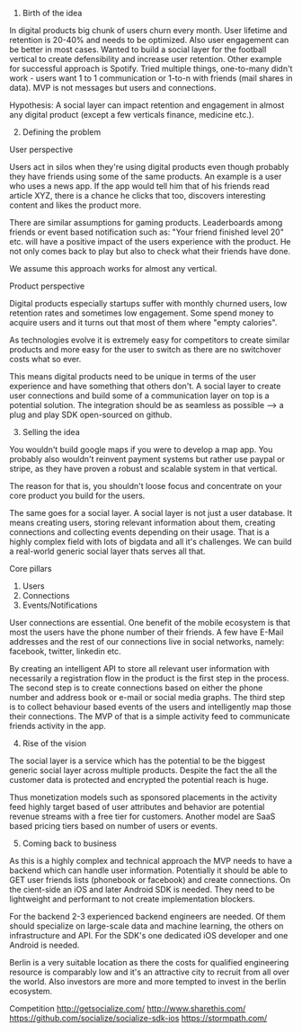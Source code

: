 1. Birth of the idea

In digital products big chunk of users churn every month.
User lifetime and retention is 20-40% and needs to be optimized. Also user engagement can be better in most cases.
Wanted to build a social layer for the football vertical to create defensibility and increase user retention. Other example for successful approach is Spotify.
Tried multiple things, one-to-many didn't work - users want 1 to 1 communication or 1-to-n with friends (mail shares in data).
MVP is not messages but users and connections.

Hypothesis:
A social layer can impact retention and engagement in almost any digital product (except a few verticals finance, medicine etc.).

2. Defining the problem

User perspective

Users act in silos when they're using digital products even though probably they have friends using some of the same products. An example is a user who uses a news app. If the app would tell him that of his friends read article XYZ, there is a chance he clicks that too, discovers interesting content and likes the product more.

There are similar assumptions for gaming products. Leaderboards among friends or event based notification such as: "Your friend finished level 20" etc. will have a positive impact of the users experience with the product. He not only comes back to play but also to check what their friends have done.

We assume this approach works for almost any vertical.

Product perspective

Digital products especially startups suffer with monthly churned users, low retention rates and sometimes low engagement. Some spend money to acquire users and it turns out that most of them where "empty calories".

As technologies evolve it is extremely easy for competitors to create similar products and more easy for the user to switch as there are no switchover costs what so ever.

This means digital products need to be unique in terms of the user experience and have something that others don't. A social layer to create user connections and build some of a communication layer on top is a potential solution. The integration should be as seamless as possible --> a plug and play SDK open-sourced on github.

3. Selling the idea

You wouldn't build google maps if you were to develop a map app. You probably also wouldn't reinvent payment systems but rather use paypal or stripe, as they have proven a robust and scalable system in that vertical.

The reason for that is, you shouldn't loose focus and concentrate on your core product you build for the users.

The same goes for a social layer. A social layer is not just a user database. It means creating users, storing relevant information about them, creating connections and collecting events depending on their usage. That is a highly complex field with lots of bigdata and all it's challenges. We can build a real-world generic social layer thats serves all that.

Core pillars

1. Users
2. Connections
3. Events/Notifications

User connections are essential. One benefit of the mobile ecosystem is that most the users have the phone number of their friends. A few have E-Mail addresses and the rest of our connections live in social networks, namely: facebook, twitter, linkedin etc.

By creating an intelligent API to store all relevant user information with necessarily a registration flow in the product is the first step in the process.
The second step is to create connections based on either the phone number and address book or e-mail or social media graphs.
The third step is to collect behaviour based events of the users and intelligently map those their connections. The MVP of that is a simple activity feed to communicate friends activity in the app.

4. Rise of the vision

The social layer is a service which has the potential to be the biggest generic social layer across  multiple products. Despite the fact the all the customer data is protected and encrypted the potential reach is huge.

Thus monetization models such as sponsored placements in the activity feed highly target based of user attributes and behavior are potential revenue streams with a free tier for customers. Another model are SaaS based pricing tiers based on number of users or events.

5. Coming back to business

As this is a highly complex and technical approach the MVP needs to have a backend which can handle user information. Potentially it should be able to GET user friends lists (phonebook or facebook) and create connections. On the cient-side an iOS and later Android SDK is needed. They need to be lightweight and performant to not create implementation blockers.

For the backend 2-3 experienced backend engineers are needed. Of them should specialize on large-scale data and machine learning, the others on infrastructure and API. For the SDK's one dedicated iOS developer and one Android is needed.

Berlin is a very suitable location as there the costs for qualified engineering resource is comparably low and it's an attractive city to recruit from all over the world. Also investors are more and more tempted to invest in the berlin ecosystem.

Competition
http://getsocialize.com/
http://www.sharethis.com/
https://github.com/socialize/socialize-sdk-ios
https://stormpath.com/
